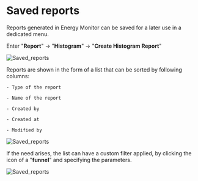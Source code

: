 # Saved reports

Reports generated in Energy Monitor can be saved for a later use in a dedicated menu.

Enter "**Report**" -> "**Histogram**" -> "**Create Histogram Report**"

![Saved_reports](/media/06_00_04_01_Saved_reports.png)

Reports are shown in the form of a list that can be sorted by following columns:

    - Type of the report 

    - Name of the report

    - Created by

    - Created at

    - Modified by

![Saved_reports](/media/06_00_04_02_Saved_reports.png)

If the need arises, the list can have a custom filter applied, by clicking the icon of a "**funnel**" and specifying the parameters. 

![Saved_reports](/media/06_00_04_03_Saved_reports.png)